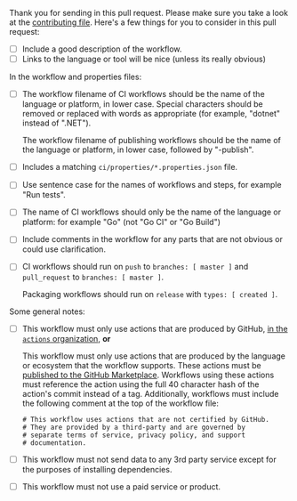Thank you for sending in this pull request. Please make sure you take a look at the [contributing file](https://github.com/actions/starter-workflows/blob/master/CONTRIBUTING.md). Here's a few things for you to consider in this pull request:

- [ ] Include a good description of the workflow.
- [ ] Links to the language or tool will be nice (unless its really obvious)

In the workflow and properties files:

- [ ] The workflow filename of CI workflows should be the name of the language or platform, in lower case.  Special characters should be removed or replaced with words as appropriate (for example, "dotnet" instead of ".NET").

  The workflow filename of publishing workflows should be the name of the language or platform, in lower case, followed by "-publish".
- [ ] Includes a matching `ci/properties/*.properties.json` file.
- [ ] Use sentence case for the names of workflows and steps, for example "Run tests".
- [ ] The name of CI workflows should only be the name of the language or platform: for example "Go" (not "Go CI" or "Go Build")
- [ ] Include comments in the workflow for any parts that are not obvious or could use clarification.
- [ ] CI workflows should run on `push` to `branches: [ master ]` and `pull_request` to `branches: [ master ]`.

  Packaging workflows should run on `release` with `types: [ created ]`.

Some general notes:

- [ ] This workflow must only use actions that are produced by GitHub, [in the `actions` organization](https://github.com/actions), **or**

  This workflow must only use actions that are produced by the language or ecosystem that the workflow supports.  These actions must be [published to the GitHub Marketplace](https://github.com/marketplace?type=actions).  Workflows using these actions must reference the action using the full 40 character hash of the action's commit instead of a tag.  Additionally, workflows must include the following comment at the top of the workflow file:
    ```
    # This workflow uses actions that are not certified by GitHub.
    # They are provided by a third-party and are governed by
    # separate terms of service, privacy policy, and support
    # documentation.
    ```
- [ ] This workflow must not send data to any 3rd party service except for the purposes of installing dependencies.
- [ ] This workflow must not use a paid service or product.
